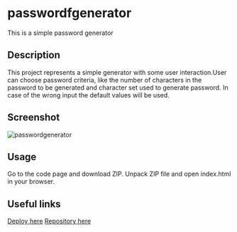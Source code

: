 # passwordfgenerator

This is a simple password generator

## Description

This project represents a simple generator with some user interaction.User can choose password criteria, like the number of characters in the password to be generated and character set used to generate password.
In case of the wrong input the default values will be used.

## Screenshot

![passwordgenerator](https://github.com/AndriiMedvediev987/passwordfgenerator/assets/144401796/0c962ce6-bba6-4e8c-adc5-4e6c7c096537)

## Usage

Go to the code page and download ZIP.
Unpack ZIP file and open index.html in your browser.

## Useful links
[Deploy here](https://andriimedvediev987.github.io/passwordfgenerator/)
[Repository here](https://github.com/AndriiMedvediev987/passwordfgenerator.git)
